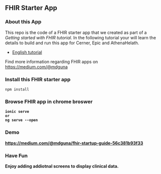 ## FHIR Starter App

### About this App
This repo is the code of a FHIR starter app that we created as part of a *Getting started with FHIR tutorial*. In the following tutorial your will learn the details to build and run this app for Cerner, Epic and AthenaHelath.



- [English tutorial](https://medium.com/@mdguna/fhir-startup-guide-56c381b93f33)

Find more information regarding FHIR apps on https://medium.com/@mdguna

### Install this FHIR starter app
```
npm install
```

### Browse FHIR app in <b>chrome broswer<b>
```
ionic serve
or
ng serve --open
```
### Demo
https://medium.com/@mdguna/fhir-startup-guide-56c381b93f33

### Have Fun 
Enjoy adding addiotnal screens to display clinical data.
